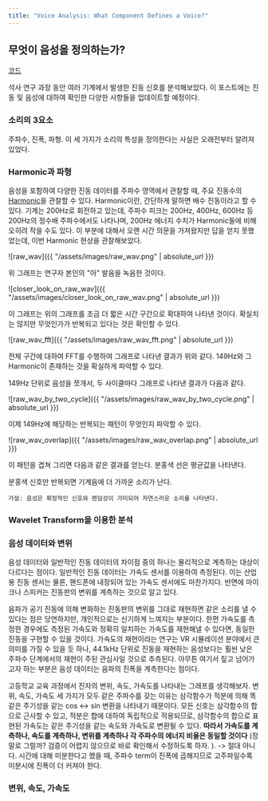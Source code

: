 ```yaml
---
title: "Voice Analysis: What Component Defines a Voice?"
---
```


## 무엇이 음성을 정의하는가?

[코드](https://github.com/Joovvhan/voice-analysis)

석사 연구 과정 동안 여러 기계에서 발생한 진동 신호를 분석해보았다. 이 포스트에는 진동 및 음성에 대하여 확인한 다양한 사항들을 업데이트할 예정이다.

### 소리의 3요소

주파수, 진폭, 파형. 이 세 가지가 소리의 특성을 정의한다는 사실은 오래전부터 알려져 있었다.


### Harmonic과 파형

음성을 포함하여 다양한 진동 데이터를 주파수 영역에서 관찰할 때, 주요 진동수의 [Harmonic](https://en.wikipedia.org/wiki/Harmonic)을 관찰할 수 있다. 
Harmonic이란, 간단하게 말하면 배수 진동이라고 할 수 있다. 기계는 200Hz로 회전하고 있는데, 주파수 피크는 200Hz, 400Hz, 600Hz 등 200Hz의 
정수배 주파수에서도 나타나며, 200Hz 에너지 수치가 Harmonic들에 비해 오히려 작을 수도 있다. 
이 부분에 대해서 오랜 시간 의문을 가져왔지만 답을 얻지 못했었는데, 이번 Harmonic 현상을 관찰해보았다.

![raw_wav]({{ "/assets/images/raw_wav.png" | absolute_url }})

위 그래프는 연구자 본인의 "아" 발음을 녹음한 것이다.

![closer_look_on_raw_wav]({{ "/assets/images/closer_look_on_raw_wav.png" | absolute_url }})

이 그래프는 위의 그래프를 조금 더 짧은 시간 구간으로 확대하여 나타낸 것이다. 확실치는 않지만 무엇인가가 반복되고 있다는 것은 확인할 수 있다.

![raw_wav_fft]({{ "/assets/images/raw_wav_fft.png" | absolute_url }})

전체 구간에 대하여 FFT를 수행하여 그래프로 나타낸 결과가 위와 같다. 149Hz와 그 Harmonic이 존재하는 것을 확실하게 파악할 수 있다.

149Hz 단위로 음성을 쪼개서, 두 사이클마다 그래프로 나타낸 결과가 다음과 같다.

![raw_wav_by_two_cycle]({{ "/assets/images/raw_wav_by_two_cycle.png" | absolute_url }})

이제 149Hz에 해당하는 반복되는 패턴이 무엇인지 파악할 수 있다.

![raw_wav_overlap]({{ "/assets/images/raw_wav_overlap.png" | absolute_url }})

이 패턴을 겹쳐 그리면 다음과 같은 결과를 얻는다. 분홍색 선은 평균값을 나타낸다.

분홍색 신호만 반복되면 기계음에 더 가까운 소리가 난다.

```
가설: 음성은 확정적인 신호와 랜덤성이 가미되어 자연스러운 소리를 나타낸다. 
```

### Wavelet Transform을 이용한 분석


### 음성 데이터와 변위

음성 데이터와 일반적인 진동 데이터의 차이점 중의 하나는 물리적으로 계측하는 대상이 다르다는 점이다. 
일반적인 진동 데이터는 가속도 센서를 이용하여 측정된다. 이는 산업용 진동 센서는 물론, 핸드폰에 내장되어 있는 가속도 센서에도 마찬가지다. 
반면에 마이크나 스피커는 진동판의 변위를 계측하는 것으로 알고 있다.

음파가 공기 진동에 의해 변화하는 진동판의 변위를 그대로 재현하면 같은 소리를 낼 수 있다는 점은 당연하지만, 개인적으로는 신기하게 느껴지는 부분이다. 
한편 가속도를 측정한 경우에도 측정된 가속도와 정확히 일치하는 가속도를 재현해낼 수 있다면, 동일한 진동을 구현할 수 있을 것이다. 
가속도의 재현이라는 연구는 VR 시뮬레이션 분야에서 큰 의미를 가질 수 있을 듯 하나, 44.1kHz 단위로 진동을 재현하는 음성보다는 훨씬 낮은 주파수 단계에서의 재현이 주된 관심사일 것으로 추측된다. 아무튼 여기서 짚고 넘어가고자 하는 부분은 음성 데이터는 음파의 진폭을 계측한다는 점이다.

고등학교 교육 과정에서 진자의 변위, 속도, 가속도를 나타내는 그래프를 생각해보자.
변위, 속도, 가속도 세 가지가 모두 같은 주파수를 갖는 이유는 삼각함수가 적분에 의해 똑같은 주기성을 같는 cos <-> sin 변환을 나타내기 때문이다. 
모든 신호는 삼각함수의 합으로 근사할 수 있고, 적분은 합에 대하여 독립적으로 적용되므로, 삼각함수의 합으로 표현된 가속도는 같은 주기성을 같는 
속도와 가속도로 변환될 수 있다. **따라서 가속도를 계측하나, 속도를 계측하나, 변위를 계측하나 각 주파수의 에너지 비율은 동일할 것이다** 
(정말로 그럴까? 검증이 어렵지 않으므로 바로 확인해서 수정하도록 하자. ).
-> 절대 아니다. 시간에 대해 미분한다고 했을 때, 주파수 term이 진폭에 곱해지므로 고주파일수록 미분시에 진폭이 더 커져야 한다.

### 변위, 속도, 가속도

